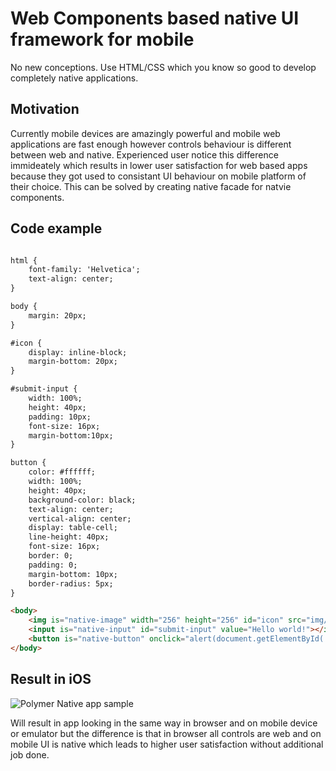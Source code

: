 Web Components based native UI framework for mobile
===================================================

No new conceptions. Use HTML/CSS which you know so good to develop completely native applications.

Motivation
----------
Currently mobile devices are amazingly powerful and mobile web applications are fast enough however controls behaviour is different between web and native. Experienced user notice this difference immideately which results in lower user satisfaction for web based apps because they got used to consistant UI behaviour on mobile platform of their choice. This can be solved by creating native facade for natvie components.


Code example
------------

```html

html {
    font-family: 'Helvetica';
    text-align: center;
}

body {
    margin: 20px;
}

#icon {
    display: inline-block;
    margin-bottom: 20px;
}

#submit-input {
    width: 100%;
    height: 40px;
    padding: 10px;
    font-size: 16px;
    margin-bottom:10px;
}

button {
    color: #ffffff;
    width: 100%;
    height: 40px;
    background-color: black;
    text-align: center;
    vertical-align: center;
    display: table-cell;
    line-height: 40px;
    font-size: 16px;
    border: 0;
    padding: 0;
    margin-bottom: 10px;
    border-radius: 5px;
}

<body>
    <img is="native-image" width="256" height="256" id="icon" src="img/lenna.png"></img>
    <input is="native-input" id="submit-input" value="Hello world!"></input>
    <button is="native-button" onclick="alert(document.getElementById('submit-input').value);">Alert input value</button>
</body>
```

Result in iOS
-------------

![Polymer Native app sample](https://github.com/PixelsCommander/polymer-native/blob/master/figures/app-screen.png?raw=true)

Will result in app looking in the same way in browser and on mobile device or emulator but the difference is that in browser all controls are web and on mobile UI is native which leads to higher user satisfaction without additional job done.